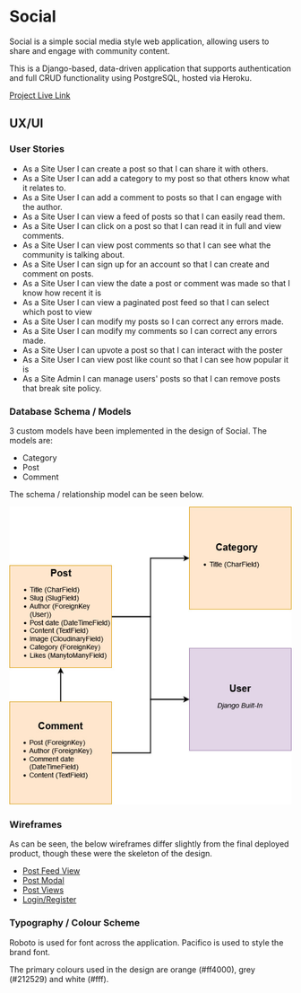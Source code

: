 # Social

Social is a simple social media style web application, allowing users to share and engage with community content.

This is a Django-based, data-driven application that supports authentication and full CRUD functionality using PostgreSQL, hosted via Heroku.

[Project Live Link](https://ci-social.herokuapp.com/)

## UX/UI

### User Stories

-   As a Site User I can create a post so that I can share it with others.
-   As a Site User I can add a category to my post so that others know what it relates to.
-   As a Site User I can add a comment to posts so that I can engage with the author.
-   As a Site User I can view a feed of posts so that I can easily read them.
-   As a Site User I can click on a post so that I can read it in full and view comments.
-   As a Site User I can view post comments so that I can see what the community is talking about.
-   As a Site User I can sign up for an account so that I can create and comment on posts.
-   As a Site User I can view the date a post or comment was made so that I know how recent it is
-   As a Site User I can view a paginated post feed so that I can select which post to view
-   As a Site User I can modify my posts so I can correct any errors made.
-   As a Site User I can modify my comments so I can correct any errors made.
-   As a Site User I can upvote a post so that I can interact with the poster
-   As a Site User I can view post like count so that I can see how popular it is
-   As a Site Admin I can manage users' posts so that I can remove posts that break site policy.

### Database Schema / Models

3 custom models have been implemented in the design of Social. The models are: 
-   Category
-   Post
-   Comment

The schema / relationship model can be seen below.

![Database Schema](readme/db/DB_schema.jpg)

### Wireframes

As can be seen, the below wireframes differ slightly from the final deployed product, though these were the skeleton of the design.

-   [Post Feed View](readme/wireframes/post_feed.pdf)
-   [Post Modal](readme/wireframes/post_modal.pdf)
-   [Post Views](readme/wireframes/post_views.pdf)
-   [Login/Register](readme/wireframes/login_reg.pdf)

### Typography / Colour Scheme

Roboto is used for font across the application. Pacifico is used to style the brand font.

The primary colours used in the design are orange (#ff4000), grey (#212529) and white (#fff).